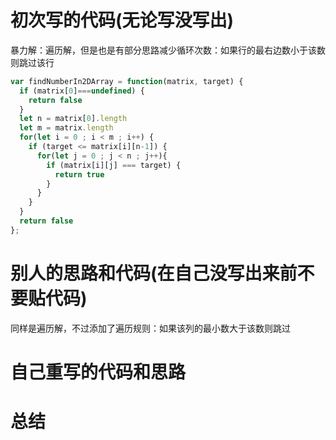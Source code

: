 # 初次写的代码(无论写没写出)

暴力解：遍历解，但是也是有部分思路减少循环次数：如果行的最右边数小于该数则跳过该行

```js
var findNumberIn2DArray = function(matrix, target) {
  if (matrix[0]===undefined) {
    return false
  }
  let n = matrix[0].length
  let m = matrix.length
  for(let i = 0 ; i < m ; i++) {
    if (target <= matrix[i][n-1]) {
      for(let j = 0 ; j < n ; j++){
        if (matrix[i][j] === target) {
          return true
        }
      }
    }
  }
  return false
};
```



# 别人的思路和代码(在自己没写出来前不要贴代码)

同样是遍历解，不过添加了遍历规则：如果该列的最小数大于该数则跳过

# 自己重写的代码和思路



# 总结